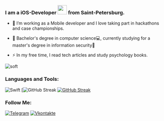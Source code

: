 

### I am a iOS-Developer <img src="https://media.giphy.com/media/WUlplcMpOCEmTGBtBW/giphy.gif" width="30"> from Saint-Petersburg.

- :telescope: I’m working as a Mobile developer and I love taking part in hackathons and case championships.

- :seedling: Bachelor's degree in computer science💻, currently studying for a master's degree in information security🔐

- :zap: In my free time, I read tech articles and study psychology books.

<!--
<p align='center'>
  <img src='https://user-images.githubusercontent.com/5713670/87202985-820dcb80-c2b6-11ea-9f56-7ec461c497c3.gif' width='200'>
</p>
<p align="center"> 
  Visitor count<br>
  <img src="https://profile-counter.glitch.me/teuchezh/count.svg" />
</p>
<p align="center">
  <img src="https://github-readme-stats.vercel.app/api?username=efreet666&count_private=true&show_icons=true&theme=buefy" />
</p>

<p align="center">
  <img src="https://github-readme-stats.vercel.app/api/top-langs/?username=efreet666&layout=compact&theme=buefy" />
</p>

<p align='center'>
[![teuchezh's GitHub Stats](https://github-readme-stats.vercel.app/api?username=efreet666&count_private=true&show_icons=true&theme=buefy)](https://github.com/teuchezh)
</p>

[![teuchezh's wakatime stats](https://github-readme-stats.vercel.app/api/wakatime?username=efreet666&layout=compact&theme=buefy)](https://github.com/teuchezh)


[![Top Langs](https://github-readme-stats.vercel.app/api/top-langs/?username=efreet666&layout=compact&theme=buefy)](https://github.com/teuchezh)
-->

![soft](https://capsule-render.vercel.app/api?type=soft&color=gradient&text=Come%20again!&fontSize=40&animation=twinkling)


### Languages and Tools:
![Swift](https://img.shields.io/badge/-Swift-090909?style=for-the-badge&logo=Swift&logoColor=#e9ab42)
[![GitHub Streak](https://img.shields.io/badge/Xcode-007ACC?style=for-the-badge&logo=Xcode&logoColor=white)
[![GitHub Streak](http://github-readme-streak-stats.herokuapp.com?user=efreet666&theme=dark&background=000000)](https://git.io/streak-stats)

### Follow Me:
[![Telegram](https://img.shields.io/badge/-Telegram-090909?style=for-the-badge&logo=telegram&logoColor=27A0D9)](https://t.me/efreet666)
[![Vkontakte](https://img.shields.io/badge/-Vkontakte-090909?style=for-the-badge&logo=Vk&logoColor=4F7DB3)](https://vk.com/vlad_bokin)
